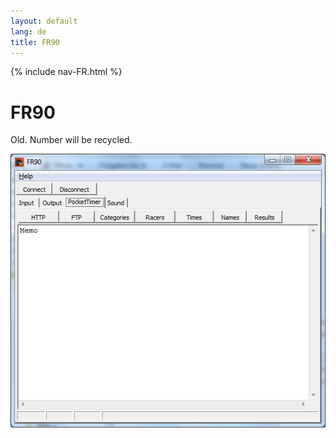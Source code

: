 ```yaml
---
layout: default
lang: de
title: FR90
---
```


{% include nav-FR.html %}

# FR90

Old. Number will be recycled.

![FR90](../images/FR90.png)

